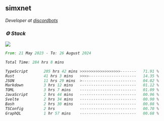<h2>simxnet</h2>
<p><em>Developer at <a href="https://github.com/dbotslist">discordbots</a></p>

### ⚙️ Stack
![](https://skillicons.dev/icons?i=git,docker,js,ts,cloudflare,css,deno,express,cpp,rust,arduino,graphql,html,nestjs,react,apollo,bash,lua,nextjs,nodejs,ps,powershell,neovim,postgres,tailwind,prisma)

<!--START_SECTION:waka-->

```rust
From: 21 May 2023 - To: 26 August 2024

Total Time: 284 hrs 8 mins

TypeScript       205 hrs 42 mins >>>>>>>>>>>>>>>>>>-------   71.91 %
Rust             41 hrs 3 mins   >>>>---------------------   14.35 %
JSON             11 hrs 29 mins  >------------------------   04.02 %
Markdown         3 hrs 12 mins   -------------------------   01.12 %
TOML             3 hrs 7 mins    -------------------------   01.09 %
JavaScript       2 hrs 44 mins   -------------------------   00.96 %
Svelte           2 hrs 34 mins   -------------------------   00.90 %
Bash             2 hrs 30 mins   -------------------------   00.88 %
TSConfig         2 hrs           -------------------------   00.70 %
GraphQL          1 hr 57 mins    -------------------------   00.68 %
```

<!--END_SECTION:waka-->


<!--
<p align="center">
     <a href="https://discord.gg/HhybNhchcC"><img src="https://invidget.switchblade.xyz/sejc7TnX6N" align="center" ><a>
</p> 
-->
